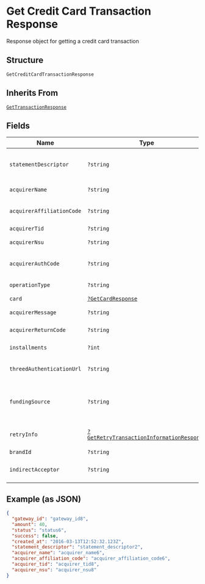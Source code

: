 
# Get Credit Card Transaction Response

Response object for getting a credit card transaction

## Structure

`GetCreditCardTransactionResponse`

## Inherits From

[`GetTransactionResponse`](../../doc/models/get-transaction-response.md)

## Fields

| Name | Type | Tags | Description | Getter | Setter |
|  --- | --- | --- | --- | --- | --- |
| `statementDescriptor` | `?string` | Optional | Text that will appear on the credit card's statement | getStatementDescriptor(): ?string | setStatementDescriptor(?string statementDescriptor): void |
| `acquirerName` | `?string` | Optional | Acquirer name | getAcquirerName(): ?string | setAcquirerName(?string acquirerName): void |
| `acquirerAffiliationCode` | `?string` | Optional | Aquirer affiliation code | getAcquirerAffiliationCode(): ?string | setAcquirerAffiliationCode(?string acquirerAffiliationCode): void |
| `acquirerTid` | `?string` | Optional | Acquirer TID | getAcquirerTid(): ?string | setAcquirerTid(?string acquirerTid): void |
| `acquirerNsu` | `?string` | Optional | Acquirer NSU | getAcquirerNsu(): ?string | setAcquirerNsu(?string acquirerNsu): void |
| `acquirerAuthCode` | `?string` | Optional | Acquirer authorization code | getAcquirerAuthCode(): ?string | setAcquirerAuthCode(?string acquirerAuthCode): void |
| `operationType` | `?string` | Optional | Operation type | getOperationType(): ?string | setOperationType(?string operationType): void |
| `card` | [`?GetCardResponse`](../../doc/models/get-card-response.md) | Optional | Card data | getCard(): ?GetCardResponse | setCard(?GetCardResponse card): void |
| `acquirerMessage` | `?string` | Optional | Acquirer message | getAcquirerMessage(): ?string | setAcquirerMessage(?string acquirerMessage): void |
| `acquirerReturnCode` | `?string` | Optional | Acquirer Return Code | getAcquirerReturnCode(): ?string | setAcquirerReturnCode(?string acquirerReturnCode): void |
| `installments` | `?int` | Optional | Number of installments | getInstallments(): ?int | setInstallments(?int installments): void |
| `threedAuthenticationUrl` | `?string` | Optional | 3D-S authentication Url | getThreedAuthenticationUrl(): ?string | setThreedAuthenticationUrl(?string threedAuthenticationUrl): void |
| `fundingSource` | `?string` | Optional | Identify when a card is prepaid, credit or debit. | getFundingSource(): ?string | setFundingSource(?string fundingSource): void |
| `retryInfo` | [`?GetRetryTransactionInformationResponse`](../../doc/models/get-retry-transaction-information-response.md) | Optional | Retry transaction information | getRetryInfo(): ?GetRetryTransactionInformationResponse | setRetryInfo(?GetRetryTransactionInformationResponse retryInfo): void |
| `brandId` | `?string` | Optional | - | getBrandId(): ?string | setBrandId(?string brandId): void |
| `indirectAcceptor` | `?string` | Optional | Business model identifier | getIndirectAcceptor(): ?string | setIndirectAcceptor(?string indirectAcceptor): void |

## Example (as JSON)

```json
{
  "gateway_id": "gateway_id8",
  "amount": 40,
  "status": "status6",
  "success": false,
  "created_at": "2016-03-13T12:52:32.123Z",
  "statement_descriptor": "statement_descriptor2",
  "acquirer_name": "acquirer_name6",
  "acquirer_affiliation_code": "acquirer_affiliation_code6",
  "acquirer_tid": "acquirer_tid8",
  "acquirer_nsu": "acquirer_nsu8"
}
```

